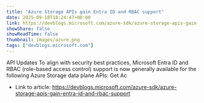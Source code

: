 ```yaml
---
title: "Azure Storage APIs gain Entra ID and RBAC support"
date: 2025-09-10T18:24:47+00:00
link: https://devblogs.microsoft.com/azure-sdk/azure-storage-apis-gain-entra-id-and-rbac-support
showShare: false
showReadTime: false
thumbnail: images/azure.png
tags: ["devblogs.microsoft.com"]
---
```

API Updates To align with security best practices, Microsoft Entra ID and RBAC (role-based access control) support is now generally available for the following Azure Storage data plane APIs: Get Ac

- Link to article: https://devblogs.microsoft.com/azure-sdk/azure-storage-apis-gain-entra-id-and-rbac-support